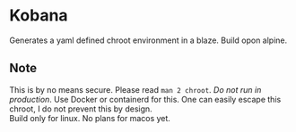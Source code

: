 # Kobana

Generates a yaml defined chroot environment in a blaze. Build opon alpine.

## Note

This is by no means secure. Please read `man 2 chroot`. *Do not run in production*. Use Docker or containerd for this. One can easily escape this chroot, I do not prevent this by design.  
Build only for linux. No plans for macos yet.
